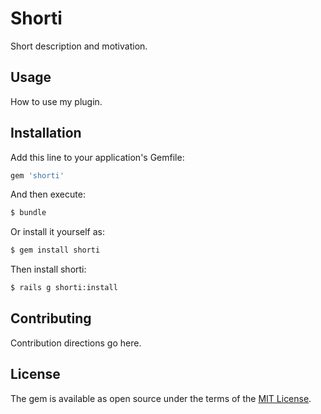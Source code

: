 # Shorti
Short description and motivation.

## Usage
How to use my plugin.

## Installation
Add this line to your application's Gemfile:

```ruby
gem 'shorti'
```

And then execute:
```bash
$ bundle
```

Or install it yourself as:
```bash
$ gem install shorti
```

Then install shorti:
```bash
$ rails g shorti:install
```

## Contributing
Contribution directions go here.

## License
The gem is available as open source under the terms of the [MIT License](https://opensource.org/licenses/MIT).
